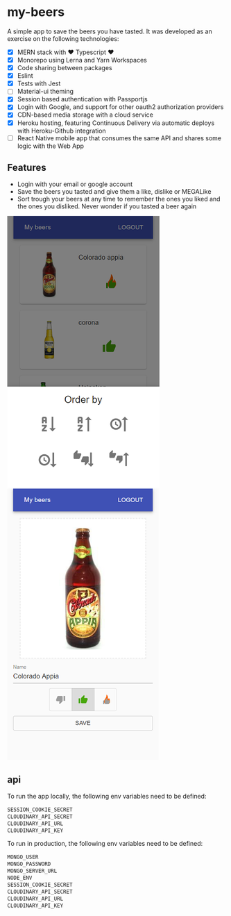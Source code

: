 # my-beers

A simple app to save the beers you have tasted. It was developed as an exercise on the following technologies:

- [x] MERN stack with ❤️ Typescript ❤️
- [x] Monorepo using Lerna and Yarn Workspaces
- [x] Code sharing between packages
- [x] Eslint
- [x] Tests with Jest
- [ ] Material-ui theming
- [x] Session based authentication with Passportjs
- [x] Login with Google, and support for other oauth2 authorization providers
- [x] CDN-based media storage with a cloud service
- [x] Heroku hosting, featuring Continuous Delivery via automatic deploys with Heroku-Github integration
- [ ] React Native mobile app that consumes the same API and shares some logic with the Web App

## Features

- Login with your email or google account
- Save the beers you tasted and give them a like, dislike or MEGALike
- Sort trough your beers at any time to remember the ones you liked and the ones you disliked. Never wonder if you tasted a beer again

![example image 1](docs_assets/screenshot_order_feature.png)
![example image 2](docs_assets/screenshot_edit_beer.png)

## api

To run the app locally, the following env variables need to be defined:

```
SESSION_COOKIE_SECRET
CLOUDINARY_API_SECRET
CLOUDINARY_API_URL
CLOUDINARY_API_KEY
```

To run in production, the following env variables need to be defined:

```
MONGO_USER
MONGO_PASSWORD
MONGO_SERVER_URL
NODE_ENV
SESSION_COOKIE_SECRET
CLOUDINARY_API_SECRET
CLOUDINARY_API_URL
CLOUDINARY_API_KEY
```
